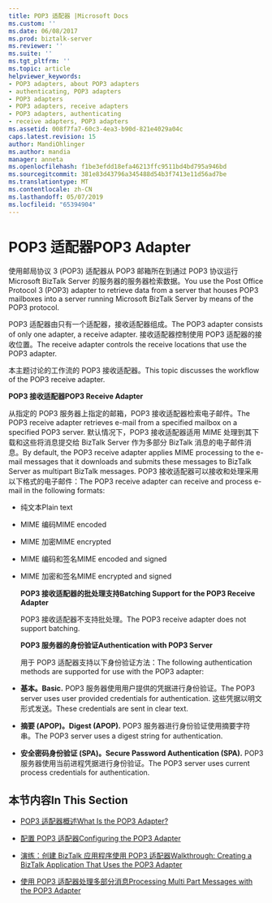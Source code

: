 ```yaml
---
title: POP3 适配器 |Microsoft Docs
ms.custom: ''
ms.date: 06/08/2017
ms.prod: biztalk-server
ms.reviewer: ''
ms.suite: ''
ms.tgt_pltfrm: ''
ms.topic: article
helpviewer_keywords:
- POP3 adapters, about POP3 adapters
- authenticating, POP3 adapters
- POP3 adapters
- POP3 adapters, receive adapters
- POP3 adapters, authenticating
- receive adapters, POP3 adapters
ms.assetid: 008f7fa7-60c3-4ea3-b90d-821e4029a04c
caps.latest.revision: 15
author: MandiOhlinger
ms.author: mandia
manager: anneta
ms.openlocfilehash: f1be3efdd18efa46213ffc9511bd4bd795a946bd
ms.sourcegitcommit: 381e83d43796a345488d54b3f7413e11d56ad7be
ms.translationtype: MT
ms.contentlocale: zh-CN
ms.lasthandoff: 05/07/2019
ms.locfileid: "65394904"
---
```

# <a name="pop3-adapter"></a><span data-ttu-id="2dcce-102">POP3 适配器</span><span class="sxs-lookup"><span data-stu-id="2dcce-102">POP3 Adapter</span></span>
<span data-ttu-id="2dcce-103">使用邮局协议 3 (POP3) 适配器从 POP3 邮箱所在到通过 POP3 协议运行 Microsoft BizTalk Server 的服务器的服务器检索数据。</span><span class="sxs-lookup"><span data-stu-id="2dcce-103">You use the Post Office Protocol 3 (POP3) adapter to retrieve data from a server that houses POP3 mailboxes into a server running Microsoft BizTalk Server by means of the POP3 protocol.</span></span>  
  
 <span data-ttu-id="2dcce-104">POP3 适配器由只有一个适配器，接收适配器组成。</span><span class="sxs-lookup"><span data-stu-id="2dcce-104">The POP3 adapter consists of only one adapter, a receive adapter.</span></span> <span data-ttu-id="2dcce-105">接收适配器控制使用 POP3 适配器的接收位置。</span><span class="sxs-lookup"><span data-stu-id="2dcce-105">The receive adapter controls the receive locations that use the POP3 adapter.</span></span>  
  
 <span data-ttu-id="2dcce-106">本主题讨论的工作流的 POP3 接收适配器。</span><span class="sxs-lookup"><span data-stu-id="2dcce-106">This topic discusses the workflow of the POP3 receive adapter.</span></span>  
  
 <span data-ttu-id="2dcce-107">**POP3 接收适配器**</span><span class="sxs-lookup"><span data-stu-id="2dcce-107">**POP3 Receive Adapter**</span></span>  
  
 <span data-ttu-id="2dcce-108">从指定的 POP3 服务器上指定的邮箱，POP3 接收适配器检索电子邮件。</span><span class="sxs-lookup"><span data-stu-id="2dcce-108">The POP3 receive adapter retrieves e-mail from a specified mailbox on a specified POP3 server.</span></span> <span data-ttu-id="2dcce-109">默认情况下，POP3 接收适配器适用 MIME 处理到其下载和这些将消息提交给 BizTalk Server 作为多部分 BizTalk 消息的电子邮件消息。</span><span class="sxs-lookup"><span data-stu-id="2dcce-109">By default, the POP3 receive adapter applies MIME processing to the e-mail messages that it downloads and submits these messages to BizTalk Server as multipart BizTalk messages.</span></span> <span data-ttu-id="2dcce-110">POP3 接收适配器可以接收和处理采用以下格式的电子邮件：</span><span class="sxs-lookup"><span data-stu-id="2dcce-110">The POP3 receive adapter can receive and process e-mail in the following formats:</span></span>  
  
- <span data-ttu-id="2dcce-111">纯文本</span><span class="sxs-lookup"><span data-stu-id="2dcce-111">Plain text</span></span>  
  
- <span data-ttu-id="2dcce-112">MIME 编码</span><span class="sxs-lookup"><span data-stu-id="2dcce-112">MIME encoded</span></span>  
  
- <span data-ttu-id="2dcce-113">MIME 加密</span><span class="sxs-lookup"><span data-stu-id="2dcce-113">MIME encrypted</span></span>  
  
- <span data-ttu-id="2dcce-114">MIME 编码和签名</span><span class="sxs-lookup"><span data-stu-id="2dcce-114">MIME encoded and signed</span></span>  
  
- <span data-ttu-id="2dcce-115">MIME 加密和签名</span><span class="sxs-lookup"><span data-stu-id="2dcce-115">MIME encrypted and signed</span></span>  
  
  <span data-ttu-id="2dcce-116">**POP3 接收适配器的批处理支持**</span><span class="sxs-lookup"><span data-stu-id="2dcce-116">**Batching Support for the POP3 Receive Adapter**</span></span>  
  
  <span data-ttu-id="2dcce-117">POP3 接收适配器不支持批处理。</span><span class="sxs-lookup"><span data-stu-id="2dcce-117">The POP3 receive adapter does not support batching.</span></span>  
  
  <span data-ttu-id="2dcce-118">**POP3 服务器的身份验证**</span><span class="sxs-lookup"><span data-stu-id="2dcce-118">**Authentication with POP3 Server**</span></span>  
  
  <span data-ttu-id="2dcce-119">用于 POP3 适配器支持以下身份验证方法：</span><span class="sxs-lookup"><span data-stu-id="2dcce-119">The following authentication methods are supported for use with the POP3 adapter:</span></span>  
  
- <span data-ttu-id="2dcce-120">**基本。**</span><span class="sxs-lookup"><span data-stu-id="2dcce-120">**Basic.**</span></span> <span data-ttu-id="2dcce-121">POP3 服务器使用用户提供的凭据进行身份验证。</span><span class="sxs-lookup"><span data-stu-id="2dcce-121">The POP3 server uses user provided credentials for authentication.</span></span>  <span data-ttu-id="2dcce-122">这些凭据以明文形式发送。</span><span class="sxs-lookup"><span data-stu-id="2dcce-122">These credentials are sent in clear text.</span></span>  
  
- <span data-ttu-id="2dcce-123">**摘要 (APOP)。**</span><span class="sxs-lookup"><span data-stu-id="2dcce-123">**Digest (APOP).**</span></span> <span data-ttu-id="2dcce-124">POP3 服务器进行身份验证使用摘要字符串。</span><span class="sxs-lookup"><span data-stu-id="2dcce-124">The POP3 server uses a digest string for authentication.</span></span>  
  
- <span data-ttu-id="2dcce-125">**安全密码身份验证 (SPA)。**</span><span class="sxs-lookup"><span data-stu-id="2dcce-125">**Secure Password Authentication (SPA).**</span></span> <span data-ttu-id="2dcce-126">POP3 服务器使用当前进程凭据进行身份验证。</span><span class="sxs-lookup"><span data-stu-id="2dcce-126">The POP3 server uses current process credentials for authentication.</span></span>  
  
## <a name="in-this-section"></a><span data-ttu-id="2dcce-127">本节内容</span><span class="sxs-lookup"><span data-stu-id="2dcce-127">In This Section</span></span>  
  
-   [<span data-ttu-id="2dcce-128">POP3 适配器概述</span><span class="sxs-lookup"><span data-stu-id="2dcce-128">What Is the POP3 Adapter?</span></span>](../core/what-is-the-pop3-adapter.md)  
  
-   [<span data-ttu-id="2dcce-129">配置 POP3 适配器</span><span class="sxs-lookup"><span data-stu-id="2dcce-129">Configuring the POP3 Adapter</span></span>](../core/configuring-the-pop3-adapter.md)  
  
-   [<span data-ttu-id="2dcce-130">演练：创建 BizTalk 应用程序使用 POP3 适配器</span><span class="sxs-lookup"><span data-stu-id="2dcce-130">Walkthrough: Creating a BizTalk Application That Uses the POP3 Adapter</span></span>](../core/walkthrough-creating-a-biztalk-application-that-uses-the-pop3-adapter.md)  
  
-   [<span data-ttu-id="2dcce-131">使用 POP3 适配器处理多部分消息</span><span class="sxs-lookup"><span data-stu-id="2dcce-131">Processing Multi Part Messages with the POP3 Adapter</span></span>](../core/processing-multi-part-messages-with-the-pop3-adapter.md)